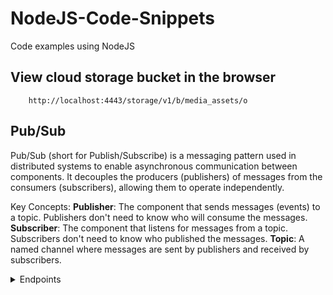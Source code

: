 # NodeJS-Code-Snippets
Code examples using NodeJS

## View cloud storage bucket in the browser
```
    http://localhost:4443/storage/v1/b/media_assets/o
```

## Pub/Sub
Pub/Sub (short for Publish/Subscribe) is a messaging pattern used in distributed systems to enable asynchronous communication between components. It decouples the producers (publishers) of messages from the consumers (subscribers), allowing them to operate independently.

Key Concepts:
**Publisher**: The component that sends messages (events) to a topic. Publishers don't need to know who will consume the messages.
**Subscriber**: The component that listens for messages from a topic. Subscribers don't need to know who published the messages.
**Topic**: A named channel where messages are sent by publishers and received by subscribers.

<details>
<summary>Endpoints</summary>

#### 1. Publish a Message
**Endpoint:** `POST /api/publish-message`  
**Description:** Publishes a message to a specified topic.  
**Request Body:**
```json
{
    "topicName": "string",
    "data": "string"
}
```
**Responses:**
- `200 OK`: Message published successfully.
- `400 Bad Request`: Missing `topicName` or `data`.
- `500 Internal Server Error`: Error during publishing.

#### 2. Subscribe to a Topic
**Endpoint:** `POST /api/subscribe`  
**Description:** Subscribes to a topic with a given subscription name.  
**Request Body:**
```json
{
    "topicName": "string",
    "subscriptionName": "string"
}
```
**Responses:**
- `200 OK`: Subscribed successfully.
- `400 Bad Request`: Missing `topicName` or `subscriptionName`.
- `500 Internal Server Error`: Error during subscription.

#### 3. List All Topics
**Endpoint:** `GET /api/list-topics`  
**Description:** Retrieves a list of all topics.  
**Responses:**
- `200 OK`: Returns a JSON array of topics.
- `500 Internal Server Error`: Error during retrieval.

#### 4. Create a Topic
**Endpoint:** `POST /api/create-topic`  
**Description:** Creates a new topic.  
**Query Parameters:**
- `topicName` (required): The name of the topic to create.

**Responses:**
- `200 OK`: Topic created successfully.
- `400 Bad Request`: Missing `topicName`.
- `500 Internal Server Error`: Error during topic creation.

#### 5. Create a Subscription
**Endpoint:** `POST /api/create-subscription`  
**Description:** Creates a subscription for a specified topic.  
**Query Parameters:**
- `topicName` (required): The name of the topic.
- `subscriptionName` (required): The name of the subscription.

**Responses:**
- `200 OK`: Subscription created successfully.
- `400 Bad Request`: Missing `topicName` or `subscriptionName`.
- `500 Internal Server Error`: Error during subscription creation.

</details>
